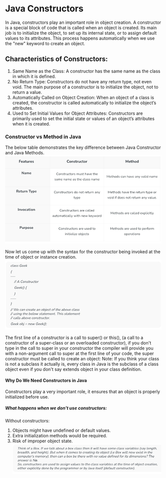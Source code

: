 # Java Constructors
In Java, constructors play an important role in object creation. 
A constructor is a special block of code that is called when an object is created. 
Its main job is to initialize the object, to set up its internal state, or to assign default values to its attributes.
This process happens automatically when we use the "new" keyword to create an object.
## Characteristics of Constructors:
1. Same Name as the Class: A constructor has the same name as the class in which it is defined.
2. No Return Type: Constructors do not have any return type, not even void. The main purpose of a constructor is to initialize the object, not to return a value.
3. Automatically Called on Object Creation: When an object of a class is created, the constructor is called automatically to initialize the object’s attributes.
4. Used to Set Initial Values for Object Attributes: Constructors are primarily used to set the initial state or values of an object’s attributes when it is created.
### Constructor vs Method in Java
The below table demonstrates the key difference between Java Constructor and Java Methods.
![image alt](https://github.com/harshadev-7/constructor-java/blob/05c262cfa5084b5d33e50e78ce5996072764d528/Screenshot_20251012_120129_Brave.jpg)

Now let us come up with the syntax for the constructor being invoked at the time of object or instance creation.
![image alt](https://github.com/harshadev-7/constructor-java/blob/16e33fc2173427f897eb520903d8ac5920d11c38/Screenshot_20251012_120936_Brave.jpg)

The first line of a constructor is a call to super() or this(), (a call to a constructor of a super-class or an overloaded constructor), if you don't type in the call to super in your constructor the compiler will provide you with a non-argument call to super at the first line of your code, the super constructor must be called to create an object:
Note:
If you think your class is not a subclass it actually is, every class in Java is the subclass of a class object even if you don't say extends object in your class definition.
#### Why Do We Need Constructors in Java
Constructors play a very important role, it ensures that an object is properly initialized before use.
##### What happens when we don't use constructors:
Without constructors:

1. Objects might have undefined or default values.
2. Extra initialization methods would be required.
3. Risk of improper object state.
![image alt](https://github.com/harshadev-7/constructor-java/blob/b67945e71655278064af3c62ab27eb1da883833c/Screenshot_20251012_121433_Brave.jpg)
